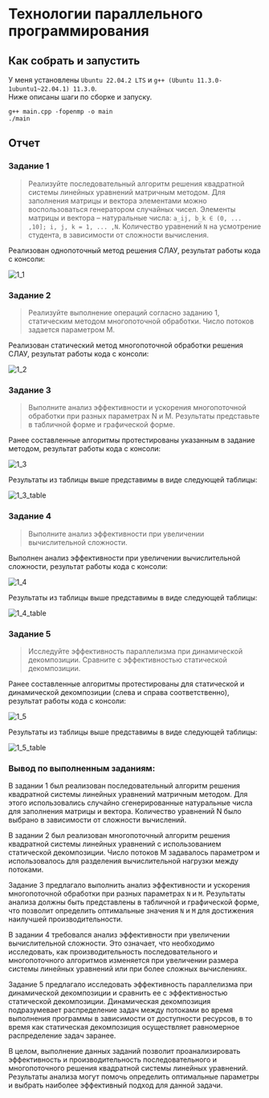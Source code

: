 # Технологии параллельного программирования

## Как собрать и запустить

У меня установлены `Ubuntu 22.04.2 LTS` и `g++ (Ubuntu 11.3.0-1ubuntu1~22.04.1) 11.3.0`. \
Ниже описаны шаги по сборке и запуску.

```console
g++ main.cpp -fopenmp -o main
./main
```

## Отчет

### Задание 1
> Реализуйте последовательный алгоритм решения квадратной системы линейных уравнений матричным методом. Для заполнения матрицы и вектора элементами можно воспользоваться генератором случайных чисел. Элементы матрицы и вектора – натуральные числа: `a_ij, b_k ∈ (0, ... ,10]; i, j, k = 1, ... ,N`. Количество уравнений `N` на усмотрение студента, в зависимости от сложности вычисления.

Реализован однопоточный метод решения СЛАУ, результат работы кода с консоли:

![1_1](./png/1_1.png)

### Задание 2
> Реализуйте выполнение операций согласно заданию 1, статическим методом многопоточной обработки. Число потоков задается параметром M.

Реализован статический метод многопоточной обработки решения СЛАУ, результат работы кода с консоли:

![1_2](./png/1_2.png)

### Задание 3
> Выполните анализ эффективности и ускорения многопоточной обработки при разных параметрах N и M. Результаты представьте в табличной форме и графической форме.

Ранее составленные алгоритмы протестированы указанным в задание методом, результат работы кода с консоли:

![1_3](./png/1_3.png)

Результаты из таблицы выше представимы в виде следующей таблицы:

![1_3_table](./png/1_3_table.png)

### Задание 4
> Выполните анализ эффективности при увеличении вычислительной сложности.

Выполнен анализ эффективности при увеличении вычислительной сложности, результат работы кода с консоли:

![1_4](./png/1_4.png)

Результаты из таблицы выше представимы в виде следующей таблицы:

![1_4_table](./png/1_4_table.png)

### Задание 5
> Исследуйте эффективность параллелизма при динамической декомпозиции. Сравните с эффективностью статической декомпозиции.

Ранее составленные алгоритмы протестированы для статической и динамической декомпозиции (слева и справа соответственно), результат работы кода с консоли:

![1_5](./png/1_5.png)

Результаты из таблицы выше представимы в виде следующей таблицы:

![1_5_table](./png/1_5_table.png)

### Вывод по выполненным заданиям:

В задании 1 был реализован последовательный алгоритм решения квадратной системы линейных уравнений матричным методом. Для этого использовались случайно сгенерированные натуральные числа для заполнения матрицы и вектора. Количество уравнений N было выбрано в зависимости от сложности вычислений.

В задании 2 был реализован многопоточный алгоритм решения квадратной системы линейных уравнений с использованием статической декомпозиции. Число потоков M задавалось параметром и использовалось для разделения вычислительной нагрузки между потоками.

Задание 3 предлагало выполнить анализ эффективности и ускорения многопоточной обработки при разных параметрах `N` и `M`. Результаты анализа должны быть представлены в табличной и графической форме, что позволит определить оптимальные значения `N` и `M` для достижения наилучшей производительности.

В задании 4 требовался анализ эффективности при увеличении вычислительной сложности. Это означает, что необходимо исследовать, как производительность последовательного и многопоточного алгоритмов изменяется при увеличении размера системы линейных уравнений или при более сложных вычислениях.

Задание 5 предлагало исследовать эффективность параллелизма при динамической декомпозиции и сравнить ее с эффективностью статической декомпозиции. Динамическая декомпозиция подразумевает распределение задач между потоками во время выполнения программы в зависимости от доступности ресурсов, в то время как статическая декомпозиция осуществляет равномерное распределение задач заранее.

В целом, выполнение данных заданий позволит проанализировать эффективность и производительность последовательного и многопоточного решения квадратной системы линейных уравнений. Результаты анализа могут помочь определить оптимальные параметры и выбрать наиболее эффективный подход для данной задачи.